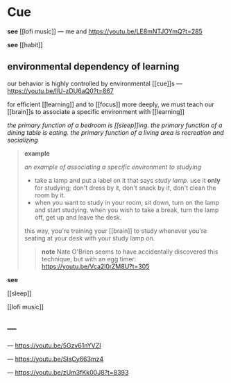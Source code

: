 # Cue

**see** [[lofi music]] &mdash; me and <https://youtu.be/LE8mNTJOYmQ?t=285>

**see** [[habit]]

## environmental dependency of learning

our behavior is highly controlled by environmental [[cue]]s &mdash; <https://youtu.be/IlU-zDU6aQ0?t=867>

for efficient [[learning]] and to [[focus]] more deeply, we must teach our [[brain]]s to associate a specific environment with [[learning]]

_the primary function of a bedroom is [[sleep]]ing. the primary function of a dining table is eating. the primary function of a living area is recreation and socializing_

> **example**
>
> _an example of associating a specific environment to studying_
>
> - take a lamp and put a label on it that says _study lamp_. use it **only** for studying; don't dress by it, don't snack by it, don't clean the room by it.
> - when you want to study in your room, sit down, turn on the lamp and start studying. when you wish to take a break, turn the lamp off, get up and leave the desk.
>
> this way, you're training your [[brain]] to study whenever you're seating at your desk with your study lamp on.
>
> > **note** Nate O'Brien seems to have accidentally discovered this technique, but with an egg timer: <https://youtu.be/Vca2l0rZM8U?t=305>

**see**

[[sleep]]

[[lofi music]]

## &mdash;

&mdash; <https://youtu.be/5Gzv61nYVZI>

&mdash; <https://youtu.be/SIsCy663mz4>

&mdash; <https://youtu.be/zUm3fKk00J8?t=8393>
